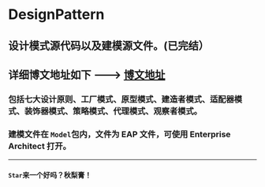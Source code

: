 # DesignPattern
## 设计模式源代码以及建模源文件。(已完结）

## 详细博文地址如下 ---> [博文地址](https://www.cnblogs.com/l1ng14/tag/%E8%AE%BE%E8%AE%A1%E6%A8%A1%E5%BC%8F/)

### 包括七大设计原则、工厂模式、原型模式、建造者模式、适配器模式、装饰器模式、策略模式、代理模式、观察者模式。

### 建模文件在 `Model`包内，文件为 EAP 文件，可使用 Enterprise Architect 打开。

---

#### `Star`来一个好吗？秋梨膏！